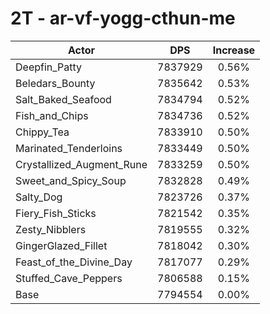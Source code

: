 # 2T - ar-vf-yogg-cthun-me
| Actor | DPS | Increase |
|---|:---:|:---:|
|Deepfin_Patty|7837929|0.56%|
|Beledars_Bounty|7835642|0.53%|
|Salt_Baked_Seafood|7834794|0.52%|
|Fish_and_Chips|7834736|0.52%|
|Chippy_Tea|7833910|0.50%|
|Marinated_Tenderloins|7833449|0.50%|
|Crystallized_Augment_Rune|7833259|0.50%|
|Sweet_and_Spicy_Soup|7832828|0.49%|
|Salty_Dog|7823726|0.37%|
|Fiery_Fish_Sticks|7821542|0.35%|
|Zesty_Nibblers|7819555|0.32%|
|GingerGlazed_Fillet|7818042|0.30%|
|Feast_of_the_Divine_Day|7817077|0.29%|
|Stuffed_Cave_Peppers|7806588|0.15%|
|Base|7794554|0.00%|
